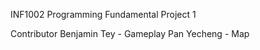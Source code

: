 INF1002  Programming Fundamental Project 1

Contributor 
Benjamin Tey - Gameplay
Pan Yecheng - Map 
